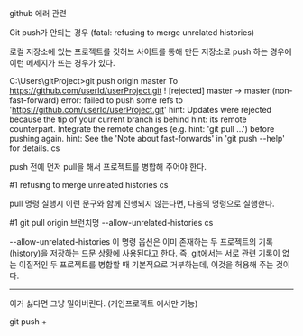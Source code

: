 github 에러 관련

Git push가 안되는 경우 (fatal: refusing to merge unrelated histories)

로컬 저장소에 있는 프로젝트를 깃허브 사이트를 통해 만든 저장소로 push 하는 경우에 이런 메세지가 뜨는 경우가 있다.



C:\Users\gitProject>git push origin master
To https://github.com/userId/userProject.git
 ! [rejected]        master -> master (non-fast-forward)
error: failed to push some refs to 'https://github.com/userId/userProject.git'
hint: Updates were rejected because the tip of your current branch is behind
hint: its remote counterpart. Integrate the remote changes (e.g.
hint: 'git pull ...') before pushing again.
hint: See the 'Note about fast-forwards' in 'git push --help' for details.
cs


push 전에 먼저 pull을 해서 프로젝트를 병합해 주어야 한다. 

#1
 refusing to merge unrelated histories
cs


pull 명령 실행시 이런 문구와 함께 진행되지 않는다면, 다음의 명령으로 실행한다.



#1
git pull origin 브런치명 --allow-unrelated-histories
cs


--allow-unrelated-histories   이 명령 옵션은 이미 존재하는 두 프로젝트의 기록(history)을 저장하는 드문 상황에 사용된다고 한다.
즉, git에서는 서로 관련 기록이 없는 이질적인 두 프로젝트를 병합할 때 기본적으로 거부하는데, 이것을 허용해 주는 것이다.

---

이거 싫다면 그냥 밀어버린다. (개인프로젝트 에서만 가능)

git push <remote> + <branch>
